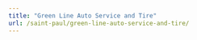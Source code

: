 ```yaml
---
title: "Green Line Auto Service and Tire"
url: /saint-paul/green-line-auto-service-and-tire/
---
```

